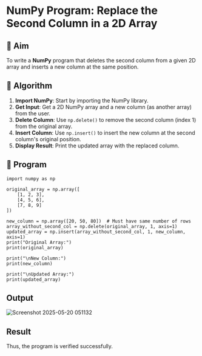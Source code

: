 # NumPy Program: Replace the Second Column in a 2D Array

## 🎯 Aim
To write a **NumPy** program that deletes the second column from a given 2D array and inserts a new column at the same position.

## 🧠 Algorithm
1. **Import NumPy**: Start by importing the NumPy library.
2. **Get Input**: Get a 2D NumPy array and a new column (as another array) from the user.
3. **Delete Column**: Use `np.delete()` to remove the second column (index 1) from the original array.
4. **Insert Column**: Use `np.insert()` to insert the new column at the second column's original position.
5. **Display Result**: Print the updated array with the replaced column.

## 🧾 Program

    import numpy as np
    
    original_array = np.array([
        [1, 2, 3],
        [4, 5, 6],
        [7, 8, 9]
    ])
    
    new_column = np.array([20, 50, 80])  # Must have same number of rows
    array_without_second_col = np.delete(original_array, 1, axis=1)
    updated_array = np.insert(array_without_second_col, 1, new_column, axis=1)
    print("Original Array:")
    print(original_array)
    
    print("\nNew Column:")
    print(new_column)
    
    print("\nUpdated Array:")
    print(updated_array)

## Output
![Screenshot 2025-05-20 051132](https://github.com/user-attachments/assets/3ca02018-d545-40ea-af4e-772e95650e0e)

## Result
 Thus, the program is verified successfully.
